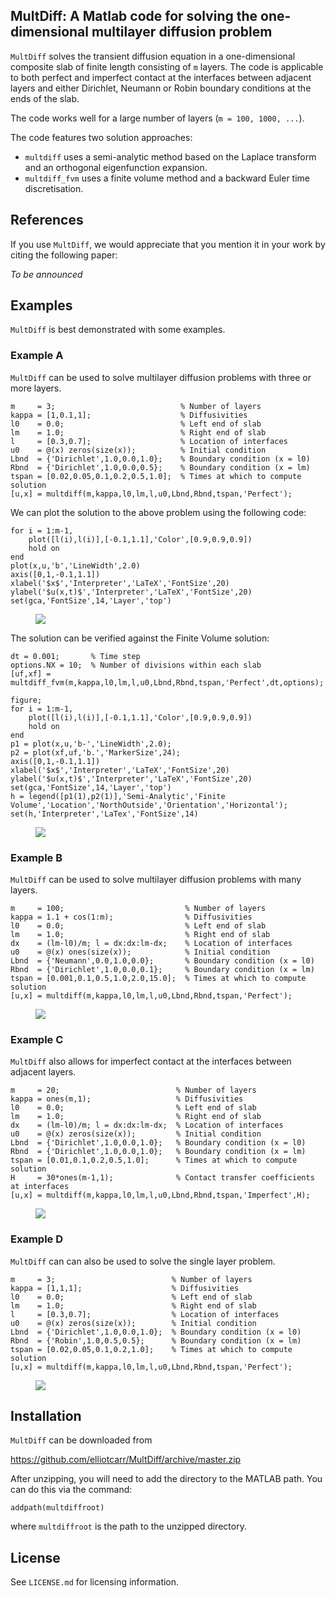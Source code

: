 ## MultDiff: A Matlab code for solving the one-dimensional multilayer diffusion problem

``MultDiff`` solves the transient diffusion equation in a one-dimensional composite slab of finite length consisting of `m` layers. The code is applicable to both perfect and imperfect contact at the interfaces between adjacent layers and either Dirichlet, Neumann or Robin boundary conditions at the ends of the slab. 

The code works well for a large number of layers (`m = 100, 1000, ...`).

The code features two solution approaches:
 - ``multdiff`` uses a semi-analytic method based on the Laplace transform and an orthogonal eigenfunction expansion.
 - ``multdiff_fvm`` uses a finite volume method and a backward Euler time discretisation.

## References

If you use ``MultDiff``, we would appreciate that you mention it in your work by citing the following paper:

*To be announced*

<!--- Most approaches for this problem require the solution of a complex transcendental equation arising from the determinant of a `2m by 2m` matrix for the eigenvalues, which is difficult to solve for large `m`. Our approach is based on a semi-analytic method based on the Laplace transform and an orthogonal eigenfunction expansion involving eigenvalues that are obtained either explicitly or by solving simple transcendental equations. -->

## Examples

``MultDiff`` is best demonstrated with some examples.

### Example A

``MultDiff`` can be used to solve multilayer diffusion problems with three or more layers.

```
m     = 3;                            % Number of layers
kappa = [1,0.1,1];                    % Diffusivities 
l0    = 0.0;                          % Left end of slab
lm    = 1.0;                          % Right end of slab
l     = [0.3,0.7];                    % Location of interfaces
u0    = @(x) zeros(size(x));          % Initial condition
Lbnd  = {'Dirichlet',1.0,0.0,1.0};    % Boundary condition (x = l0)
Rbnd  = {'Dirichlet',1.0,0.0,0.5};    % Boundary condition (x = lm)
tspan = [0.02,0.05,0.1,0.2,0.5,1.0];  % Times at which to compute solution
[u,x] = multdiff(m,kappa,l0,lm,l,u0,Lbnd,Rbnd,tspan,'Perfect');
```

We can plot the solution to the above problem using the following code:

```
for i = 1:m-1, 
    plot([l(i),l(i)],[-0.1,1.1],'Color',[0.9,0.9,0.9])
    hold on
end
plot(x,u,'b','LineWidth',2.0)
axis([0,1,-0.1,1.1])
xlabel('$x$','Interpreter','LaTeX','FontSize',20)
ylabel('$u(x,t)$','Interpreter','LaTeX','FontSize',20)
set(gca,'FontSize',14,'Layer','top')
```

<figure><img src="https://github.com/elliotcarr/MultDiff/raw/master/figures/ExampleA.png"></figure>

The solution can be verified against the Finite Volume solution:

```
dt = 0.001;       % Time step
options.NX = 10;  % Number of divisions within each slab 
[uf,xf] = multdiff_fvm(m,kappa,l0,lm,l,u0,Lbnd,Rbnd,tspan,'Perfect',dt,options);

figure;
for i = 1:m-1, 
    plot([l(i),l(i)],[-0.1,1.1],'Color',[0.9,0.9,0.9])
    hold on
end
p1 = plot(x,u,'b-','LineWidth',2.0);
p2 = plot(xf,uf,'b.','MarkerSize',24);
axis([0,1,-0.1,1.1])
xlabel('$x$','Interpreter','LaTeX','FontSize',20)
ylabel('$u(x,t)$','Interpreter','LaTeX','FontSize',20)
set(gca,'FontSize',14,'Layer','top')
h = legend([p1(1),p2(1)],'Semi-Analytic','Finite Volume','Location','NorthOutside','Orientation','Horizontal');
set(h,'Interpreter','LaTex','FontSize',14)
```

<figure><img src="https://github.com/elliotcarr/MultDiff/raw/master/figures/ExampleA_fvm.png"></figure>

### Example B

``MultDiff`` can be used to solve multilayer diffusion problems with many layers.

```
m     = 100;                           % Number of layers
kappa = 1.1 + cos(1:m);                % Diffusivities 
l0    = 0.0;                           % Left end of slab
lm    = 1.0;                           % Right end of slab
dx    = (lm-l0)/m; l = dx:dx:lm-dx;    % Location of interfaces
u0    = @(x) ones(size(x));            % Initial condition
Lbnd  = {'Neumann',0.0,1.0,0.0};       % Boundary condition (x = l0)
Rbnd  = {'Dirichlet',1.0,0.0,0.1};     % Boundary condition (x = lm)
tspan = [0.001,0.1,0.5,1.0,2.0,15.0];  % Times at which to compute solution
[u,x] = multdiff(m,kappa,l0,lm,l,u0,Lbnd,Rbnd,tspan,'Perfect');
```

<figure><img src="https://github.com/elliotcarr/MultDiff/raw/master/figures/ExampleB.png"></figure>


### Example C

`MultDiff` also allows for imperfect contact at the interfaces between adjacent layers.

```
m     = 20;                          % Number of layers
kappa = ones(m,1);                   % Diffusivities 
l0    = 0.0;                         % Left end of slab
lm    = 1.0;                         % Right end of slab
dx    = (lm-l0)/m; l = dx:dx:lm-dx;  % Location of interfaces
u0    = @(x) zeros(size(x));         % Initial condition
Lbnd  = {'Dirichlet',1.0,0.0,1.0};   % Boundary condition (x = l0)
Rbnd  = {'Dirichlet',1.0,0.0,1.0};   % Boundary condition (x = lm)
tspan = [0.01,0.1,0.2,0.5,1.0];      % Times at which to compute solution
H     = 30*ones(m-1,1);              % Contact transfer coefficients at interfaces
[u,x] = multdiff(m,kappa,l0,lm,l,u0,Lbnd,Rbnd,tspan,'Imperfect',H);
```

<figure><img src="https://github.com/elliotcarr/MultDiff/raw/master/figures/ExampleC.png"></figure>

### Example D

`MultDiff` can can also be used to solve the single layer problem.

```
m     = 3;                          % Number of layers
kappa = [1,1,1];                    % Diffusivities 
l0    = 0.0;                        % Left end of slab
lm    = 1.0;                        % Right end of slab
l     = [0.3,0.7];                  % Location of interfaces
u0    = @(x) zeros(size(x));        % Initial condition
Lbnd  = {'Dirichlet',1.0,0.0,1.0};  % Boundary condition (x = l0)
Rbnd  = {'Robin',1.0,0.5,0.5};      % Boundary condition (x = lm)
tspan = [0.02,0.05,0.1,0.2,1.0];    % Times at which to compute solution
[u,x] = multdiff(m,kappa,l0,lm,l,u0,Lbnd,Rbnd,tspan,'Perfect');
```

<figure><img src="https://github.com/elliotcarr/MultDiff/raw/master/figures/ExampleD.png"></figure>

## Installation

``MultDiff`` can be downloaded from

https://github.com/elliotcarr/MultDiff/archive/master.zip

After unzipping, you will need to add the directory to the MATLAB path. You can do
this via the command:
```
addpath(multdiffroot)
```
where `multdiffroot` is the path to the unzipped directory.

## License

See `LICENSE.md` for licensing information.
